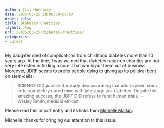 ```yaml
---
author: Bill Hennessy
date: 2005-03-25 18:06:30+00:00
draft: false
title: Diabetes Charities
layout: blog
url: /2005/03/25/diabetes-charities/
categories:
- Latest
---
```


My daughter died of complications from childhood diabetes more than 10 years ago.  At the time, I was warned that diabetes research charities are not very interested in finding a cure.  That would put them out of business.  Moreover, JDRF seems to prefer people dying to giving up its political bent on stem-cells:



> SCIENCE DID publish the study demonstrating that adult spleen stem cells completely cured mice with late stage juv. diabetes. Despite this amazing success, the JDRF DID refuse to fund human trials. -- Wesley Smith, medical ethicist 



Please read this import entry and its links from [Michelle Malkin](https://michellemalkin.com/archives/001847.htm).

Michelle, thanks for bringing our attention to this issue.

